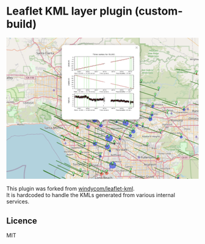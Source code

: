# Leaflet KML layer plugin (custom-build)

![Example](assets/GNSS.jpg)

This plugin was forked from [windycom/leaflet-kml](https://github.com/windycom/leaflet-kml).  
It is hardcoded to handle the KMLs generated from various internal services.      


## Licence

MIT
